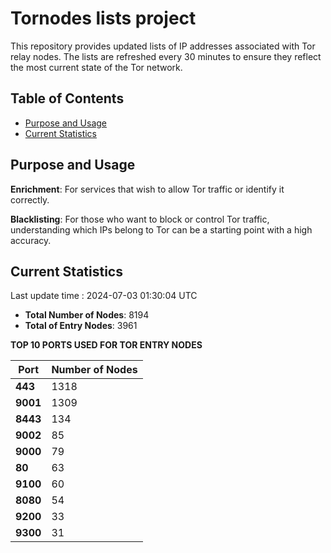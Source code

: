 # Tornodes lists project

This repository provides updated lists of IP addresses associated with Tor relay nodes. The lists are refreshed every 30 minutes to ensure they reflect the most current state of the Tor network.

## Table of Contents

- [Purpose and Usage](#purpose-and-usage)
- [Current Statistics](#current-statistics)


## Purpose and Usage

**Enrichment**: For services that wish to allow Tor traffic or identify it correctly.

**Blacklisting**: For those who want to block or control Tor traffic, understanding which IPs belong to Tor can be a starting point with a high accuracy.

## Current Statistics

Last update time : 2024-07-03 01:30:04 UTC

- **Total Number of Nodes**: 8194
- **Total of Entry Nodes**: 3961

**TOP 10 PORTS USED FOR TOR ENTRY NODES**

| **Port** | **Number of Nodes** |
|------|-----------------|
| **443**   | 1318  |
| **9001**   | 1309  |
| **8443**   | 134  |
| **9002**   | 85  |
| **9000**   | 79  |
| **80**   | 63  |
| **9100**   | 60  |
| **8080**   | 54  |
| **9200**   | 33  |
| **9300**   | 31  |

